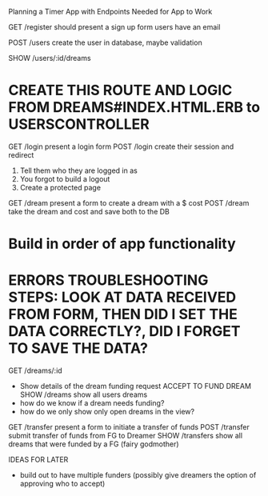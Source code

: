 Planning a Timer App with Endpoints Needed for App to Work

GET /register
  should present a sign up form
  users have an email

POST /users
  create the user in database, maybe validation

SHOW /users/:id/dreams
# CREATE THIS ROUTE AND LOGIC FROM DREAMS#INDEX.HTML.ERB to USERSCONTROLLER  

GET /login
  present a login form
POST /login
  create their session and redirect
  1. Tell them who they are logged in as
  2. You forgot to build a logout
  3. Create a protected page

GET /dream
  present a form to create a dream with a $ cost
POST /dream
  take the dream and cost and save both to the DB
# Build in order of app functionality
# ERRORS TROUBLESHOOTING STEPS: LOOK AT DATA RECEIVED FROM FORM, THEN DID I SET THE DATA CORRECTLY?, DID I FORGET TO SAVE THE DATA? 
GET /dreams/:id
  - Show details of the dream funding request
  ACCEPT TO FUND DREAM
SHOW /dreams
  show all users dreams
  - how do we know if a dream needs funding?
  - how do we only show only open dreams in the view?


GET /transfer
  present a form to initiate a transfer of funds
POST /transfer     
  submit transfer of funds from FG to Dreamer
SHOW /transfers
  show all dreams that were funded by a FG (fairy godmother)



IDEAS FOR LATER
  *  build out to have multiple funders (possibly give dreamers the option of approving who to accept)

